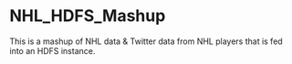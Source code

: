 NHL_HDFS_Mashup
===============

This is a mashup of NHL data &amp; Twitter data from NHL players that is fed into an HDFS instance.